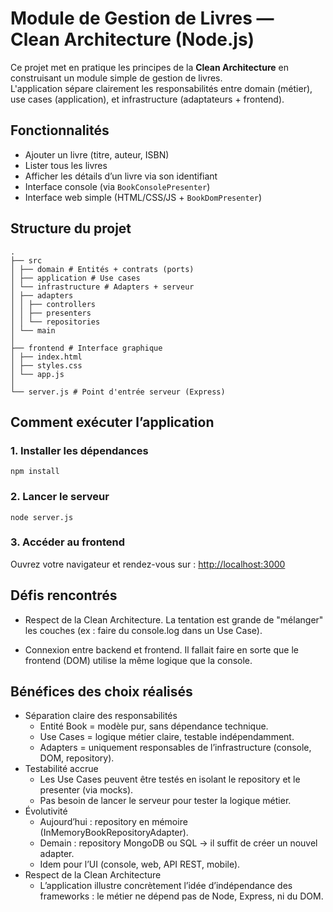 # Module de Gestion de Livres — Clean Architecture (Node.js)

Ce projet met en pratique les principes de la **Clean Architecture** en construisant un module simple de gestion de livres.  
L'application sépare clairement les responsabilités entre domain (métier), use cases (application), et infrastructure (adaptateurs + frontend).

## Fonctionnalités

- Ajouter un livre (titre, auteur, ISBN)
- Lister tous les livres
- Afficher les détails d’un livre via son identifiant
- Interface console (via `BookConsolePresenter`)
- Interface web simple (HTML/CSS/JS + `BookDomPresenter`)

## Structure du projet

```
.
├── src
│ ├── domain # Entités + contrats (ports)
│ ├── application # Use cases
│ └── infrastructure # Adapters + serveur
│ ├── adapters
│ │ ├── controllers
│ │ ├── presenters
│ │ └── repositories
│ └── main
│
├── frontend # Interface graphique
│ ├── index.html
│ ├── styles.css
│ └── app.js
│
└── server.js # Point d'entrée serveur (Express)
```

## Comment exécuter l’application

### 1. Installer les dépendances

```npm install```

### 2. Lancer le serveur

```node server.js```

### 3. Accéder au frontend

Ouvrez votre navigateur et rendez-vous sur :
[http://localhost:3000](http://localhost:3000)

## Défis rencontrés

- Respect de la Clean Architecture.
    La tentation est grande de "mélanger" les couches (ex : faire du console.log dans un Use Case).

- Connexion entre backend et frontend.
    Il fallait faire en sorte que le frontend (DOM) utilise la même logique que la console.

## Bénéfices des choix réalisés

- Séparation claire des responsabilités
    - Entité Book = modèle pur, sans dépendance technique.
    - Use Cases = logique métier claire, testable indépendamment.
    - Adapters = uniquement responsables de l’infrastructure (console, DOM, repository).
- Testabilité accrue
    - Les Use Cases peuvent être testés en isolant le repository et le presenter (via mocks).
    - Pas besoin de lancer le serveur pour tester la logique métier.
- Évolutivité
    - Aujourd’hui : repository en mémoire (InMemoryBookRepositoryAdapter).
    - Demain : repository MongoDB ou SQL → il suffit de créer un nouvel adapter.
    - Idem pour l’UI (console, web, API REST, mobile).
- Respect de la Clean Architecture
    - L’application illustre concrètement l’idée d’indépendance des frameworks : le métier ne dépend pas de Node, Express, ni du DOM.